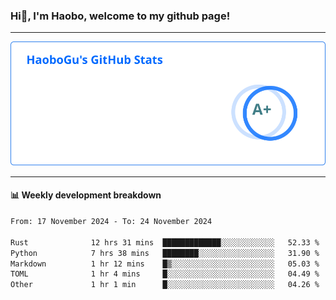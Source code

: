 <!--<h2 align="center"> Hi👋, I'm Haobo, welcome to my github page! </h2>-->
### Hi👋, I'm Haobo, welcome to my github page!
-------

<img href="https://github.com/HaoboGu" src="assets/stats.svg" alt="github stats" /> 

-------

#### 📊 **Weekly development breakdown**
<!--START_SECTION:waka-->

```txt
From: 17 November 2024 - To: 24 November 2024

Rust              12 hrs 31 mins  █████████████░░░░░░░░░░░░   52.33 %
Python            7 hrs 38 mins   ████████░░░░░░░░░░░░░░░░░   31.90 %
Markdown          1 hr 12 mins    █▒░░░░░░░░░░░░░░░░░░░░░░░   05.03 %
TOML              1 hr 4 mins     █░░░░░░░░░░░░░░░░░░░░░░░░   04.49 %
Other             1 hr 1 min      █░░░░░░░░░░░░░░░░░░░░░░░░   04.26 %
```

<!--END_SECTION:waka-->
<!--
backup url: https://github-readme-status-dusky-ten.vercel.app/api?username=HaoboGu&count_private=true&show_icons=true&theme=transparent&border_color=2f80ed
-->
<!--
**HaoboGu/HaoboGu** is a ✨ _special_ ✨ repository because its `README.md` (this file) appears on your GitHub profile.

Here are some ideas to get you started:

- 🔭 I’m currently working on AI-assisted programming tools
- 🌱 I’m currently learning ...
- 👯 I’m looking to collaborate on ...
- 🤔 I’m looking for help with ...
- 💬 Ask me about ...
- 📫 How to reach me: ...
- 😄 Pronouns: ...
- ⚡ Fun fact: ...
-->
